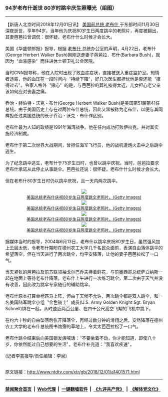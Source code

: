 ### 94岁老布什逝世 80岁时跳伞庆生照曝光（组图）
------------------------

<div class="wysiwyg">
 【新唐人北京时间2018年12月01日讯】
 <a href="http://www.ntdtv.com/xtr/gb/articlelistbytag_美国前总统.html" target="_blank">
  美国前总统
 </a>
 <a href="http://www.ntdtv.com/xtr/gb/articlelistbytag_老布什.html" target="_blank">
  老布什
 </a>
 于东部时间11月30日深夜逝世，享年94岁。当年他为庆祝80岁生日两度跳伞的老照片，再度被翻出，其妻芭芭拉曾调侃：很怀疑，老布什什么时候才会长大。
 <br/>
 <br/>
 美国《华盛顿邮报》报导，根据
 <a href="http://www.ntdtv.com/xtr/gb/articlelistbytag_老布什.html" target="_blank">
  老布什
 </a>
 总统办公室的声明，4月22日，老布什(George Herbert Walker Bush)刚刚送走妻子芭芭拉．布什(Barbara Bush)，就因为〝血液感染〞而住进休士顿卫礼公会医院。
 <br/>
 <br/>
 当时CNN报导称，他在入院时出现了败血症症状，直接被送入重症监护室。知情者透露，他的血压在一段时间内〝持续下降〞，好几次医生都担忧他是否还能〝撑得过去〞。令家人格外〝揪心〞的是，与芭芭拉的葬礼挨得太近，儿女担心老父亲该如何应对丧妻之痛。
 <br/>
 <br/>
 乔治・赫伯特・沃克・布什(George Herbert Walker Bush)是美国第51届第41任总统。由于美国历史上存在过两位布什总统，因此又常被称为老布什，以便与其同样担任过美国总统的长子乔治・沃克・布什作区别。
 <br/>
 <br/>
 老布什最为人知的政绩是1991年海湾战争。他在任内成功打败伊拉克，并对其实施经济制裁。
 <br/>
 <br/>
 老布什于第二次世界大战期间，曾担任海军飞行员，他的战机遭炮火击中之后跳伞逃生。
 <br/>
 <br/>
 为了纪念跳伞逃生，老布什于75岁生日时，也曾以跳伞庆祝。当时，芭芭拉要求老布什承诺从此停止从事跳伞。芭芭拉还说：很怀疑，老布什什么时候才会长大。
 <br/>
 <br/>
 但在老布什80岁生日时仍以跳伞庆祝，且一天内两次跳伞。
 <br/>
 <center>
  <br/>
  <a href="http://imgs.ntdtv.com/pic/2018/12-1/p9152345a260643545.jpg" target="_blank">
   <img border="0" src="http://imgs.ntdtv.com/pic/2018/12-1/p9152345a260643545-ss.jpg"/>
   <br/>
   <font size="-1">
    美国总统老布什庆祝80岁生日两度跳伞老照片。(Getty Images)
   </font>
  </a>
  <br/>
  <a href="http://imgs.ntdtv.com/pic/2018/12-1/p9152343a43108548.jpg" target="_blank">
   <img border="0" src="http://imgs.ntdtv.com/pic/2018/12-1/p9152343a43108548-ss.jpg"/>
   <br/>
   <font size="-1">
    美国总统老布什庆祝80岁生日两度跳伞老照片。(Getty Images)
   </font>
  </a>
  <br/>
  <a href="http://imgs.ntdtv.com/pic/2018/12-1/p9152341a901428430.jpg" target="_blank">
   <img border="0" src="http://imgs.ntdtv.com/pic/2018/12-1/p9152341a901428430-ss.jpg"/>
   <br/>
   <font size="-1">
    美国总统老布什庆祝80岁生日两度跳伞老照片。(Getty Images)
   </font>
  </a>
  <br/>
  <a href="http://imgs.ntdtv.com/pic/2018/12-1/p9152342a682599742.jpg" target="_blank">
   <img border="0" src="http://imgs.ntdtv.com/pic/2018/12-1/p9152342a682599742-ss.jpg"/>
   <br/>
   <font size="-1">
    美国总统老布什庆祝80岁生日两度跳伞老照片。(Getty Images)
   </font>
  </a>
  <br/>
 </center>
 <br/>
 据媒体当时的报导，2004年6月13日，老布什以跳伞庆祝80岁生日，虽然强风加上云层太低，令老布什期盼在德州农工大学几千名民众面前，表演自由落体跳伞的希望落空。但在当天进行了两次跳伞，均平安降落，让他的妻子芭芭拉松了一口气。
 <br/>
 <br/>
 当天紧张的芭芭拉及前苏联领袖戈尔巴乔夫捧着鲜花，与前墨西哥总统萨立纳斯一起在地面上等待老布什降落。老布什上午进行一次练习跳伞，第二次由于天气并没有改善，因此改为跳伞专家随行的辅助跳伞。
 <br/>
 <br/>
 老布什原本打算单枪匹马上阵，但由于天候不允许，两次跳伞都是双人跳伞，和一名美国陆军跳伞小组〝金色骑士〞成员(U.S. Army Golden Knight Sgt. Bryan Schnell)绑在一起，从时速近两百公里、在四千公尺高空飞翔的飞机中跳下。
 <br/>
 <br/>
 在约六十秒的自由坠落后张开降落伞，再经过数分钟的滑翔之后，安然降落在德州农工大学的老布什总统图书馆旁的草地上，令太太芭芭拉松了一口气。
 <br/>
 <br/>
 老布什跳伞结束后向美国银发族喊话：〝不要坐着不动，你才能知道，即使八十岁，你依然能过自己想要的生活〞。老布什补充道：〝我喜欢疾速〞。
 <br/>
 <br/>
 (记者李芸报导/责任编辑：李泉)
</div>

<br/>原文链接：http://www.ntdtv.com/xtr/gb/2018/12/01/a1401571.html


------------------------
#### [禁闻聚合首页](https://github.com/gfw-breaker/banned-news/blob/master/README.md) &nbsp;|&nbsp; [Web代理](https://github.com/gfw-breaker/open-proxy/blob/master/README.md) &nbsp;|&nbsp; [一键翻墙软件](https://github.com/gfw-breaker/nogfw/blob/master/README.md) &nbsp;|&nbsp; [《九评共产党》](https://github.com/gfw-breaker/9ping.md/blob/master/README.md#九评之一评共产党是什么) &nbsp;|&nbsp; [《解体党文化》](https://github.com/gfw-breaker/jtdwh.md/blob/master/README.md#绪论)